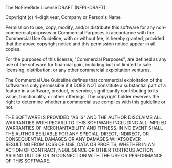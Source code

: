 The NoFreeRide License DRAFT (NFRL-DRAFT)

Copyright (c) 4-digit year, Company or Person's Name

Permission to use, copy, modify, and/or distribute this software for any non-commercial purposes or Commercial Purposes in accordance with the Commercial Use Guideline, with or without fee, is hereby granted, provided that the above copyright notice and this permission notice appear in all copies.

For the purposes of this license, "Commercial Purposes", are defined as any use of the software for financial gain, including but not limited to sale, licensing, distribution, or any other commercial exploitation ventures.

The Commercial Use Guideline defines that commercial exploitation of the software is only permissible if it DOES NOT constitute a substantial part of a feature in a software, product, or service, significantly contributing to its value, functionality, or other offerings. The copyright holder reserves the right to determine whether a commercial use complies with this guideline or not.

THE SOFTWARE IS PROVIDED "AS IS" AND THE AUTHOR DISCLAIMS ALL WARRANTIES WITH REGARD TO THIS SOFTWARE INCLUDING ALL IMPLIED WARRANTIES OF MERCHANTABILITY AND FITNESS. IN NO EVENT SHALL THE AUTHOR BE LIABLE FOR ANY SPECIAL, DIRECT, INDIRECT, OR CONSEQUENTIAL DAMAGES OR ANY DAMAGES WHATSOEVER RESULTING FROM LOSS OF USE, DATA OR PROFITS, WHETHER IN AN ACTION OF CONTRACT, NEGLIGENCE OR OTHER TORTIOUS ACTION, ARISING OUT OF OR IN CONNECTION WITH THE USE OR PERFORMANCE OF THIS SOFTWARE.
